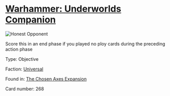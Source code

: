 # [Warhammer: Underworlds Companion](https://guidokessels.github.io/wh-underworlds)

  

![Honest Opponent](https://warhammerunderworlds.com/wp-content/uploads/sites/6/2018/02/268_ENG.png)

Score this in an end phase if you played no ploy cards during the preceding action phase

Type: Objective

Faction: [Universal](https://guidokessels.github.io/wh-underworlds/factions/universal)

Found in: [The Chosen Axes Expansion](https://guidokessels.github.io/wh-underworlds/locations/the-chosen-axes-expansion)

Card number: 268

